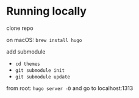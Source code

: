 # Running locally

clone repo
 
on macOS: `brew install hugo`

add submodule
- `cd themes` 
- `git submodule init`
- `git submodule update`

from root: `hugo server -D` and go to localhost:1313
